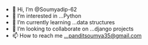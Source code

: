 - 👋 Hi, I’m @Soumyadip-62
- 👀 I’m interested in ...Python 
- 🌱 I’m currently learning ...data structures
- 💞️ I’m looking to collaborate on ...django projects
- 📫 How to reach me ...panditsoumya35@gmail.com

<!---
Soumyadip-62/Soumyadip-62 is a ✨ special ✨ repository because its `README.md` (this file) appears on your GitHub profile.
You can click the Preview link to take a look at your changes.
--->
